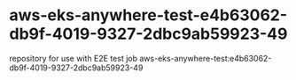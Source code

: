 # aws-eks-anywhere-test-e4b63062-db9f-4019-9327-2dbc9ab59923-49
repository for use with E2E test job aws-eks-anywhere-test:e4b63062-db9f-4019-9327-2dbc9ab59923-49
